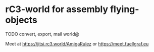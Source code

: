 # rC3-world for assembly flying-objects

TODO convert, export, mail world@

Meet at <https://jitsi.rc3.world/AmigaRulez> or <https://meet.fuellgraf.eu>
